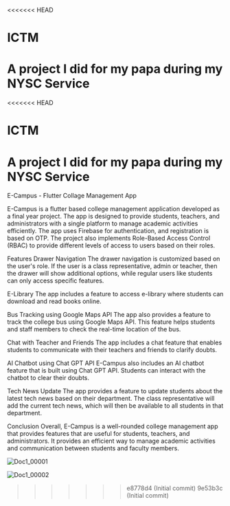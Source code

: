 <<<<<<< HEAD
# ICTM
A project I did for my papa during my NYSC Service
=======
<<<<<<< HEAD
# ICTM
A project I did for my papa during my NYSC Service
=======
E-Campus - Flutter Collage Management App

E-Campus is a flutter based college management application developed as a final year project. The app is designed to provide students, teachers, and administrators with a single platform to manage academic activities efficiently. The app uses Firebase for authentication, and registration is based on OTP. The project also implements Role-Based Access Control (RBAC) to provide different levels of access to users based on their roles.

Features
Drawer Navigation
The drawer navigation is customized based on the user's role. If the user is a class representative, admin or teacher, then the drawer will show additional options, while regular users like students can only access specific features.

E-Library
The app includes a feature to access e-library where students can download and read books online.

Bus Tracking using Google Maps API
The app also provides a feature to track the college bus using Google Maps API. This feature helps students and staff members to check the real-time location of the bus.

Chat with Teacher and Friends
The app includes a chat feature that enables students to communicate with their teachers and friends to clarify doubts.

AI Chatbot using Chat GPT API
E-Campus also includes an AI chatbot feature that is built using Chat GPT API. Students can interact with the chatbot to clear their doubts.

Tech News Update
The app provides a feature to update students about the latest tech news based on their department. The class representative will add the current tech news, which will then be available to all students in that department.


Conclusion
Overall, E-Campus is a well-rounded college management app that provides features that are useful for students, teachers, and administrators. It provides an efficient way to manage academic activities and communication between students and faculty members.

![Doc1_00001](https://github.com/Muhammed-Shiyas/E-Campus/assets/103557196/7a470237-cfbf-440a-b380-5c807dcdb56a)

![Doc1_00002](https://github.com/Muhammed-Shiyas/E-Campus/assets/103557196/c495459f-8733-4428-97b6-2760f6156c10)




>>>>>>> e8778d4 (Initial commit)
>>>>>>> 9e53b3c (Initial commit)

